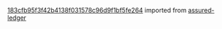 [183cfb95f3f42b4138f031578c96d9f1bf5fe264](https://github.com/insolar/assured-ledger/commit/183cfb95f3f42b4138f031578c96d9f1bf5fe264) imported from [assured-ledger](https://github.com/insolar/assured-ledger)
